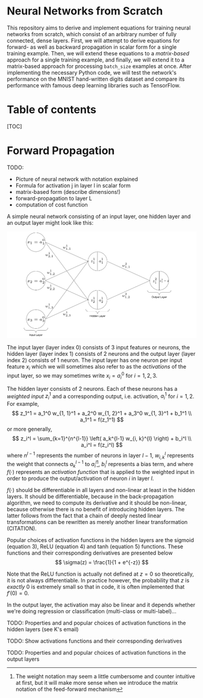 # Neural Networks from Scratch

This repository aims to derive and implement equations for training neural networks from scratch, which consist of an arbitrary number of fully connected, dense layers. First, we will attempt to derive equations for forward- as well as backward propagation in scalar form for a single training example. Then, we will extend these equations to a *matrix-based*  approach for a single training example, and finally, we will extend it to a matrix-based approach for processing `batch_size` examples at once. After implementing the necessary Python code, we will test the network's performance on the MNIST hand-written digits dataset and compare its performance with famous deep learning libraries such as TensorFlow.

# Table of contents

[TOC]

# Forward Propagation

TODO:

- Picture of neural network with notation explained
- Formula for activation j in layer l in scalar form
- matrix-based form (describe dimensions!)
- forward-propagation to layer L
- computation of cost function

A simple neural network consisting of an input layer, one hidden layer and an output layer might look like this: 

![neural_network_pic](resources/drawings/neural_network_pic.png)

The input layer (layer index 0) consists of 3 input features or neurons, the hidden layer (layer index 1) consists of 2 neurons and the output layer (layer index 2) consists of 1 neuron. The input layer has one neuron per input feature $x_i$ which we will sometimes also refer to as the *activations* of the input layer, so we may sometimes write $x_i = a_i ^0$ for $i = 1, 2, 3$. 

The hidden layer consists of 2 neurons. Each of these neurons has a *weighted input* $z_i^1$ and a corresponding output, i.e. activation, $a_i^1$ for $i = 1, 2$. For example, 
$$
z_1^1 = a_1^0 w_{1, 1}^1 + a_2^0 w_{1, 2}^1 + a_3^0 w_{1, 3}^1 + b_1^1 \\
a_1^1 = f(z_1^1)
$$
or more generally,
$$
z_i^l = \sum_{k=1}^{n^{l-1}} \left( a_k^{l-1} w_{i, k}^{l} \right) + b_i^l \\
a_i^l = f(z_i^l)
$$
where $n^{l-1}$ represents the number of neurons in layer $l-1$, $w_{i, k}^l$ represents the weight that connects $a_k^{l-1}$ to $a_i^l$[^1], $b_i^l$ represents a bias term, and where $f(\cdot)$ represents an *activation function* that is applied to the weighted input in order to produce the output/activation of neuron $i$ in layer $l$. 

[^1]: The weight notation may seem a little cumbersome and counter intuitive at first, but it will make more sense when we introduce the matrix notation of the feed-forward mechanism

$f(\cdot)$ should be differentiable in all layers and non-linear at least in the hidden layers. It should be differentiable, because in the back-propagation algorithm, we need to compute its derivative and it should be non-linear, because otherwise there is no benefit of introducing hidden layers. The latter follows from the fact that a chain of deeply nested linear transformations can be rewritten as merely another linear transformation (CITATION). 

Popular choices of activation functions in the hidden layers are the sigmoid (equation 3), ReLU (equation 4) and tanh (equation 5) functions. These functions and their corresponding derivatives are presented below
$$
\sigma(z) = \frac{1}{1 + e^{-z}}
$$


Note that the ReLU function is actually not defined at $z = 0$ so theoretically, it is not always differentiable. In practice however, the probability that $z$ is *exactly* $0$ is extremely small so that in code, it is often implemented that $f'(0) = 0$.  

In the output layer, the activation may also be linear and it depends whether we're doing regression or classification (multi-class or multi-label)...

TODO: Properties and and popular choices of activation functions in the hidden layers (see K's email)

TODO: Show activations functions and their corresponding derivatives

TODO: Properties and and popular choices of activation functions in the output layers
